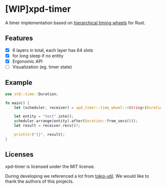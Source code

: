 # [WIP]xpd-timer

A timer implementation based on [hierarchical timing wheels](http://www.cs.columbia.edu/~nahum/w6998/papers/sosp87-timing-wheels.pdf) for Rust.

## Features
- [x] 6 layers in total, each layer has 64 slots
- [x] for long sleep if no entity
- [x] Ergonomic API
- [ ] Visualization (eg. timer state)

## Example
```rust
use std::time::Duration;

fn main() {
    let (scheduler, receiver) = xpd_timer::time_wheel::<String>(Duration::from_millis(1));

    let entity = "test".into();
    scheduler.arrange(entity).after(Duration::from_secs(5));
    let result = receiver.recv()?;

    println!("{}", result);
}
```

## Licenses
xpd-timer is licensed under the MIT license.

During developing we referenced a lot from [tokio-util](https://github.com/tokio-rs/tokio/tree/master/tokio-util/src/time). We would like to thank the authors of this projects.

